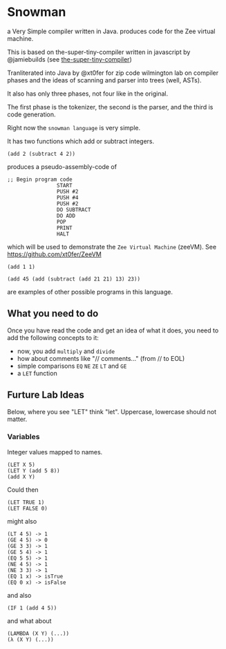# Snowman
a Very Simple compiler written in Java. produces code for the Zee virtual machine.

This is based on the-super-tiny-compiler written in javascript by @jamiebuilds (see [the-super-tiny-compiler](https://github.com/jamiebuilds/the-super-tiny-compiler))

Tranliterated into Java by @xt0fer for zip code wilmington lab on compiler phases and the ideas of scanning and parser into trees (well, ASTs).

It also has only three phases, not four like in the original. 

The first phase is the tokenizer, the second is the parser, and the  third is code generation.

Right now the `snowman language` is very simple.

It has two functions which add or subtract integers.

```
(add 2 (subtract 4 2)) 
```

produces a pseudo-assembly-code of 

```
;; Begin program code
                START
                PUSH #2
                PUSH #4
                PUSH #2
                DO SUBTRACT
                DO ADD
                POP
                PRINT
                HALT
```

which will be used to demonstrate the `Zee Virtual Machine` (zeeVM). See https://github.com/xt0fer/ZeeVM


```
(add 1 1)
```

```
(add 45 (add (subtract (add 21 21) 13) 23))
```

are examples of other possible programs in this language.

## What you need to do

Once you have read the code and get an idea of what it does, you need to add the following concepts to it:

- now, you add `multiply` and `divide`
- how about comments like "// comments..." (from // to EOL)
- simple comparisons `EQ` `NE` `ZE` `LT` and `GE`
- a `LET` function

## Furture Lab Ideas

Below, where you see "LET" think "let". Uppercase, lowercase should not matter.

### Variables
Integer values mapped to names.
```
(LET X 5)
(LET Y (add 5 8))
(add X Y)
```

Could then
```
(LET TRUE 1)
(LET FALSE 0)
```

might also 

```
(LT 4 5) -> 1
(GE 4 5) -> 0
(GE 3 3) -> 1
(GE 5 4) -> 1
(EQ 5 5) -> 1
(NE 4 5) -> 1
(NE 3 3) -> 1
(EQ 1 x) -> isTrue
(EQ 0 x) -> isFalse
```

and also
```
(IF 1 (add 4 5))
```

and what about 

```
(LAMBDA (X Y) (...))
(λ (X Y) (...))

```